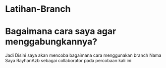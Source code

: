 # Latihan-Branch

Bagaimana cara saya agar menggabungkannya?
=======
Jadi Disini saya akan mencoba bagaimana cara menggunakan branch
Nama Saya RayhanAzb sebagai collaborator pada percobaan kali ini
